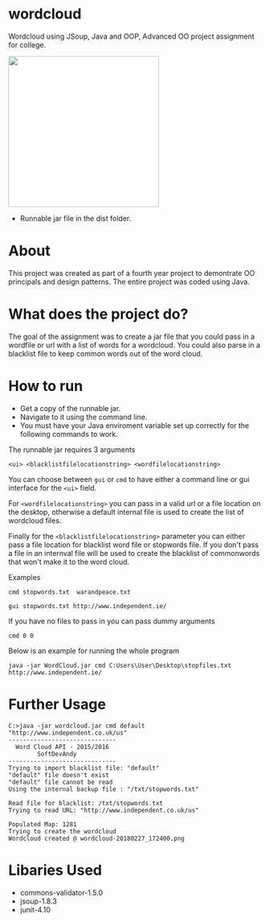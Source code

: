 
# wordcloud

Wordcloud using JSoup, Java and OOP, Advanced OO project assignment for college.

<img src="https://puu.sh/zx4WH/b24db7b678.png" width="300px" height="300px">

* Runnable jar file in the dist folder.

# About

This project was created as part of a fourth year project to demontrate OO principals and design patterns. The entire project was coded using Java.

# What does the project do?

The goal of the assignment was to create a jar file that you could pass in a wordfile or url with a list of words for a wordcloud. You could also parse in a blacklist file to keep common words out of the word cloud.

# How to run

* Get a copy of the runnable jar.
* Navigate to it using the command line.  
* You must have your Java enviroment variable set up correctly for the following commands to work.

The runnable jar requires 3 arguments

```<ui> <blacklistfilelocationstring> <wordfilelocationstring> ``` 

You can choose between ```gui``` or ```cmd``` to have either a command line or gui interface for the ```<ui>``` field.

For ```<wordfilelocationstring>``` you can pass in a valid url or a file location on the desktop, otherwise a default internal file is used to create the list of wordcloud files.

Finally for the ```<blacklistfilelocationstring>``` parameter you can either pass a file location for blacklist word file or stopwords file. If you don't pass a file in an internval file will be used to create the blacklist of commonwords that won't make it to the word cloud.

Examples

```cmd stopwords.txt  warandpeace.txt ```

```gui stopwords.txt http://www.independent.ie/```

If you have no files to pass in you can pass dummy arguments

```cmd 0 0```

Below is an example for running the whole program

```java -jar WordCloud.jar cmd C:Users\User\Desktop\stopfiles.txt http://www.independent.ie/```

# Further Usage

```
C:>java -jar wordcloud.jar cmd default "http://www.independent.co.uk/us"
------------------------------
  Word Cloud API - 2015/2016
        SoftDevAndy
------------------------------
Trying to import blacklist file: "default"
"default" file doesn't exist
"default" file cannot be read
Using the internal backup file : "/txt/stopwords.txt"

Read file for blacklist: /txt/stopwords.txt
Trying to read URL: "http://www.independent.co.uk/us"

Populated Map: 1281
Trying to create the wordcloud
Wordcloud created @ wordcloud-20180227_172400.png
```

# Libaries Used

* commons-validator-1.5.0
* jsoup-1.8.3
* junit-4.10
